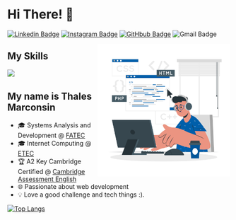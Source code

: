
<h1>Hi There! 👋</h1>

[![Linkedin Badge](https://img.shields.io/badge/LinkedIn-0077B5?style=for-the-badge&logo=linkedin&logoColor=white&link=https://www.linkedin.com/in/thales-marconsin/)](https://www.linkedin.com/in/thales-marconsin/)
[![Instagram Badge](https://img.shields.io/badge/Instagram-E4405F?style=for-the-badge&logo=instagram&logoColor=white)](https://www.instagram.com/thalesmarconsini)
[![GitHbub Badge](https://img.shields.io/badge/GitHub-100000?style=for-the-badge&logo=github&logoColor=white)](https://github.com/thalesmarconsin)
![Gmail Badge](https://img.shields.io/badge/thalesmarconsini188@gmail.com-D14836?style=for-the-badge&logo=gmail&logoColor=white)

<img align="right" alt="Code boy image" src="./codeboy.png"  width="300px"/>

## My Skills

<img src="https://skillicons.dev/icons?i=html,css,js,ts,angular,vscode,git,github&theme=dark" />


## My name is Thales Marconsin
- 🎓 Systems Analysis and Development @ [FATEC](https://www.fatecjales.edu.br/)
- 🎓 Internet Computing @ [ETEC](https://etecsantafedosul.com.br/)
- 🏆 A2 Key Cambridge Certified @ [Cambridge Assessment English](https://www.cambridgeenglish.org/br/)
- 🌐 Passionate about web development
- 💡 Love a good challenge and tech things :).

<div align="left">


  [![Top Langs](https://github-readme-stats.vercel.app/api/top-langs/?username=thalesmarconsin&layout=compact)](https://github.com/anuraghazra/github-readme-stats)

 </div>

